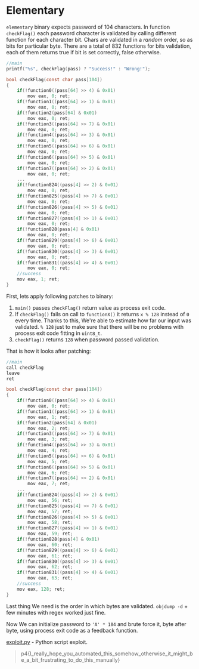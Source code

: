 # Elementary

`elementary` binary expects password of 104 characters. In function `checkFlag()` each password character is validated by calling different function for each character bit. Chars are validated in a *random* order, so as bits for particular byte. There are a total of 832 functions for bits validation, each of them returns true if bit is set correctly, false otherwise.  

```c
//main
printf("%s", checkFlag(pass) ? "Success!" : "Wrong!");

bool checkFlag(const char pass[104])
{
    if(!function0((pass[64] >> 4) & 0x01)
        mov eax, 0; ret;
    if(!function1((pass[64] >> 1) & 0x01)
        mov eax, 0; ret;
    if(!function2(pass[64] & 0x01)
        mov eax, 0; ret;
    if(!function3((pass[64] >> 7) & 0x01)
        mov eax, 0; ret;
    if(!function4((pass[64] >> 3) & 0x01)
        mov eax, 0; ret;
    if(!function5((pass[64] >> 6) & 0x01)
        mov eax, 0; ret;
    if(!function6((pass[64] >> 5) & 0x01)
        mov eax, 0; ret;
    if(!function7((pass[64] >> 2) & 0x01)
        mov eax, 0; ret;
    ...
    if(!function824((pass[4] >> 2) & 0x01)
        mov eax, 0; ret;
    if(!function825((pass[4] >> 7) & 0x01)
        mov eax, 0; ret;
    if(!function826((pass[4] >> 5) & 0x01)
        mov eax, 0; ret;
    if(!function827((pass[4] >> 1) & 0x01)
        mov eax, 0; ret;
    if(!function828(pass[4] & 0x01)
        mov eax, 0; ret;
    if(!function829((pass[4] >> 6) & 0x01)
        mov eax, 0; ret;
    if(!function830((pass[4] >> 3) & 0x01)
        mov eax, 0; ret;
    if(!function831((pass[4] >> 4) & 0x01)
        mov eax, 0; ret;
    //success
    mov eax, 1; ret;
}
```

First, lets apply following patches to binary:

1. `main()` passes `checkFlag()` return value as process exit code.
2. If `checkFlag()` fails on call to `functionX()`  it returns `x % 128` instead of `0` every time. Thanks to this, We're able to estimate how far our input was validated.  `% 128` just to make sure that there will be no problems with process exit code fitting in `uint8_t`.
3. `checkFlag()` returns `128` when password passed validation.

That is how it looks after patching:

```c
//main
call checkFlag
leave
ret

bool checkFlag(const char pass[104])
{
    if(!function0((pass[64] >> 4) & 0x01)
        mov eax, 0; ret;
    if(!function1((pass[64] >> 1) & 0x01)
        mov eax, 1; ret;
    if(!function2(pass[64] & 0x01)
        mov eax, 2; ret;
    if(!function3((pass[64] >> 7) & 0x01)
        mov eax, 3; ret;
    if(!function4((pass[64] >> 3) & 0x01)
        mov eax, 4; ret;
    if(!function5((pass[64] >> 6) & 0x01)
        mov eax, 5; ret;
    if(!function6((pass[64] >> 5) & 0x01)
        mov eax, 6; ret;
    if(!function7((pass[64] >> 2) & 0x01)
        mov eax, 7; ret;
    ...
    if(!function824((pass[4] >> 2) & 0x01)
        mov eax, 56; ret;
    if(!function825((pass[4] >> 7) & 0x01)
        mov eax, 57; ret;
    if(!function826((pass[4] >> 5) & 0x01)
        mov eax, 58; ret;
    if(!function827((pass[4] >> 1) & 0x01)
        mov eax, 59; ret;
    if(!function828(pass[4] & 0x01)
        mov eax, 60; ret;
    if(!function829((pass[4] >> 6) & 0x01)
        mov eax, 61; ret;
    if(!function830((pass[4] >> 3) & 0x01)
        mov eax, 62; ret;
    if(!function831((pass[4] >> 4) & 0x01)
        mov eax, 63; ret;
    //success
    mov eax, 128; ret;
}
```

Last thing We need is the order in which bytes are validated. `objdump -d` + few minutes with regex worked just fine.

Now We can initialize password to `'A' * 104` and brute force it, byte after byte, using process exit code as a feedback function.

[exploit.py](./exploit.py) - Python script exploit.

> p4{I_really_hope_you_automated_this_somehow_otherwise_it_might_be_a_bit_frustrating_to_do_this_manually}